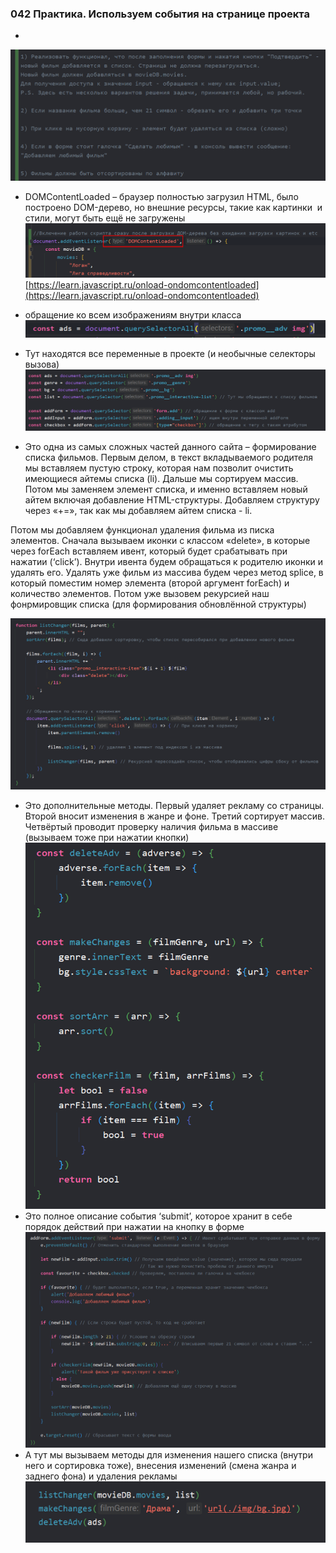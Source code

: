 ### **042 Практика. Используем события на странице проекта**

-
![](_png/Pasted%20image%2020220908200857.png)
- DOMContentLoaded – браузер полностью загрузил HTML, было построено DOM-дерево, но внешние ресурсы, такие как картинки <img> и стили, могут быть ещё не загружены
![](_png/Pasted%20image%2020220908200903.png)
[https://learn.javascript.ru/onload-ondomcontentloaded](https://learn.javascript.ru/onload-ondomcontentloaded)

- обращение ко всем изображениям внутри класса
![](_png/Pasted%20image%2020220908200909.png)
- Тут находятся все переменные в проекте (и необычные селекторы вызова)
![](_png/Pasted%20image%2020220908200914.png)
- Это одна из самых сложных частей данного сайта – формирование списка фильмов. Первым делом, в текст вкладываемого родителя мы вставляем пустую строку, которая нам позволит очистить имеющиеся айтемы списка (li). Дальше мы сортируем массив. Потом мы заменяем элемент списка, и именно вставляем новый айтем включая добавление HTML-структуры. Добавляем структуру через «+=», так как мы добавляем айтем списка - li.

Потом мы добавляем функционал удаления фильма из писка элементов. Сначала вызываем иконки с классом «delete», в которые через forEach вставляем ивент, который будет срабатывать при нажатии (‘click’). Внутри ивента будем обращаться к родителю иконки и удалять его. Удалять уже фильм из массива будем через метод splice, в который поместим номер элемента (второй аргумент forEach) и количество элементов. Потом уже вызовем рекурсией наш фонрмировщик списка (для формирования обновлённой структуры)

![](_png/Pasted%20image%2020220908200932.png)

- Это дополнительные методы. Первый удаляет рекламу со страницы. Второй вносит изменения в жанре и фоне. Третий сортирует массив. Четвёртый проводит проверку наличия фильма в массиве (вызываем тоже при нажатии кнопки)
![](_png/Pasted%20image%2020220908201058.png)
- Это полное описание события ‘submit’, которое хранит в себе порядок действий при нажатии на кнопку в форме
![](_png/Pasted%20image%2020220908201104.png)
- А тут мы вызываем методы для изменения нашего списка (внутри него и сортировка тоже), внесения изменений (смена жанра и заднего фона) и удаления рекламы
![](_png/Pasted%20image%2020220908201109.png)